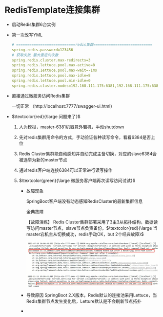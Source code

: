 # RedisTemplate连接集群

- 启动Redis集群6台实例

- 第一次改写YML

  ```yaml
  # ===========================redis集群===========================
  spring.redis.password=123456
  # 获取失败 最大重定向次数
  spring.redis.cluster.max-redirects=3
  spring.redis.lettuce.pool.max-active=8
  spring.redis.1ettuce.pool.max-wait=-1ms
  spring.redis.1ettuce.pool.max-idle=8
  spring.redis.lettuce.pool.min-idle=0
  spring.redis.cluster.nodes=192.168.111.175:6381,192.168.111.175:6382,192.168.111.176:6383,192.168.111.176:6384
  ```


- 直接通过微服务访问Redis集群

  一切正常 （http://localhost:7777/swagger-ui.html）

- $\textcolor{red}{\large 问题来了}$

  1. 人为模拟，master-6381机器意外宕机，手动shutdown

  2. 先对redis集群用命令的方式，手动验证各种读写命令，看看6384是否上位

  3. Redis Cluster集群能自动感知并自动完成主备切换，对应的slave6384会被选举为新的master节点

  4. 通过redis客户端连接6384可以正常进行读写操作

  5. $\textcolor{green}{\large 微服务客户端再次读写访问试试}$

     - 故障现象

       SpringBoot客户端没有动态感知RedisCluster的最新集群信息

       金典故障 

       【故障演练】 Redis Cluster集群部署采用了3主3从拓扑结构，数据读写访问master节点，slave节点负责备份。$\textcolor{red}{\large 当master宕机主从切换成功，redis手动OK，but 2个经典故障}$

       ![](images/6.Java连接Redis经典故障.png)

     - 导致原因
       SpringBoot 2.X版本，Redis默认的连接池采用Lettuce，当Redis集群节点发生变化后，Letture默认是不会刷新节点拓扑

     - ​

  ​





